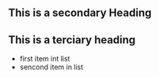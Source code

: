## This is a secondary Heading
## This is a terciary heading

* first item int list
* sencond item in list
